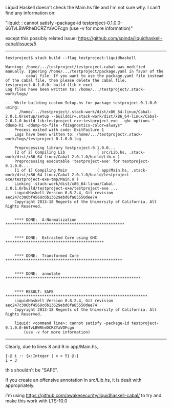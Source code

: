 Liquid Haskell doesn't check the Main.hs file and I'm not sure why. I can't find
any information on:

 "liquid: <command line>: cannot satisfy -package-id testproject-0.1.0.0-66TvLBWRheDCRZYaVOFcgn
    (use -v for more information)"

except this possibly related issue: https://github.com/spinda/liquidhaskell-cabal/issues/5

________________________________________________________________________________
```
testproject$ stack build --flag testproject:liquidhaskell

Warning: /home/.../testproject/testproject.cabal was modified manually. Ignoring /home/.../testproject/package.yaml in favor of the
         cabal file. If you want to use the package.yaml file instead of the cabal file, then please delete the cabal file.
testproject-0.1.0.0: build (lib + exe)
Log files have been written to: /home/.../testproject/.stack-work/logs/

--  While building custom Setup.hs for package testproject-0.1.0.0 using:
      /home/.../testproject/.stack-work/dist/x86_64-linux/Cabal-2.0.1.0/setup/setup --builddir=.stack-work/dist/x86_64-linux/Cabal-2.0.1.0 build lib:testproject exe:testproject-exe --ghc-options " -ddump-hi -ddump-to-file -fdiagnostics-color=always"
    Process exited with code: ExitFailure 1
    Logs have been written to: /home/.../testproject/.stack-work/logs/testproject-0.1.0.0.log

    Preprocessing library testproject-0.1.0.0...
    [2 of 2] Compiling Lib              ( src/Lib.hs, .stack-work/dist/x86_64-linux/Cabal-2.0.1.0/build/Lib.o )
    Preprocessing executable 'testproject-exe' for testproject-0.1.0.0...
    [1 of 1] Compiling Main             ( app/Main.hs, .stack-work/dist/x86_64-linux/Cabal-2.0.1.0/build/testproject-exe/testproject-exe-tmp/Main.o )
    Linking .stack-work/dist/x86_64-linux/Cabal-2.0.1.0/build/testproject-exe/testproject-exe ...
    LiquidHaskell Version 0.8.2.4, Git revision aec247c306bf4568c6b13629ebd6fa85550dee74
    Copyright 2013-18 Regents of the University of California. All Rights Reserved.


    **** DONE:  A-Normalization ****************************************************


    **** DONE:  Extracted Core using GHC *******************************************


    **** DONE:  Transformed Core ***************************************************


    **** DONE:  annotate ***********************************************************


    **** RESULT: SAFE **************************************************************
    LiquidHaskell Version 0.8.2.4, Git revision aec247c306bf4568c6b13629ebd6fa85550dee74
    Copyright 2013-18 Regents of the University of California. All Rights Reserved.

    liquid: <command line>: cannot satisfy -package-id testproject-0.1.0.0-66TvLBWRheDCRZYaVOFcgn
        (use -v for more information)
```
____________________________________________________________________________________________________
Clearly, due to lines 8 and 9 in app/Main.hs,
```
{-@ i :: {x:Integer | x > 5} @-}
i = 3
```
this shouldn't be "SAFE".

If you create an offensive annotation in src/Lib.hs, it is dealt with appropriately.

I'm using https://github.com/awakesecurity/liquidhaskell-cabal/ to try and make this work with LTS-10.0
